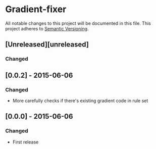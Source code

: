 # Gradient-fixer

All notable changes to this project will be documented in this file.
This project adheres to [Semantic Versioning](http://semver.org/).

## [Unreleased][unreleased]
### Changed

## [0.0.2] - 2015-06-06
### Changed
- More carefully checks if there's existing gradient code in rule set

## [0.0.0] - 2015-06-06
### Changed
- First release